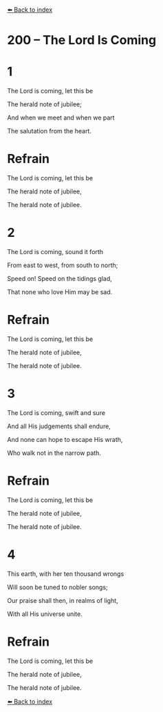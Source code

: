 [⬅️ Back to index](../README.md)

# 200 – The Lord Is Coming





# 1

The Lord is coming, let this be

The herald note of jubilee;

And when we meet and when we part

The salutation from the heart.



# Refrain

The Lord is coming, let this be

The herald note of jubilee,

The herald note of jubilee.



# 2

The Lord is coming, sound it forth

From east to west, from south to north;

Speed on! Speed on the tidings glad,

That none who love Him may be sad.



# Refrain

The Lord is coming, let this be

The herald note of jubilee,

The herald note of jubilee.



# 3

The Lord is coming, swift and sure

And all His judgements shall endure,

And none can hope to escape His wrath,

Who walk not in the narrow path.



# Refrain

The Lord is coming, let this be

The herald note of jubilee,

The herald note of jubilee.



# 4

This earth, with her ten thousand wrongs

Will soon be tuned to nobler songs;

Our praise shall then, in realms of light,

With all His universe unite.



# Refrain

The Lord is coming, let this be

The herald note of jubilee,

The herald note of jubilee.

[⬅️ Back to index](../README.md)
